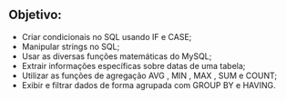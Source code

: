 ## Objetivo:

<ul>
  <li>Criar condicionais no SQL usando IF e CASE;</li>

  <li>Manipular strings no SQL;</li>

  <li>Usar as diversas funções matemáticas do MySQL;</li>

  <li>Extrair informações específicas sobre datas de uma tabela;</li>
  
  <li>Utilizar as funções de agregação AVG , MIN , MAX , SUM e COUNT;</li>

  <li>Exibir e filtrar dados de forma agrupada com GROUP BY e HAVING.</li>
</ul>




